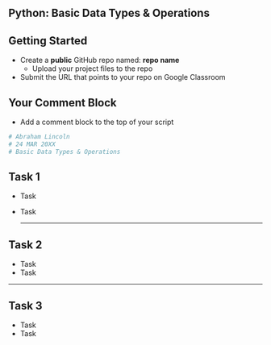 ## Python: Basic Data Types & Operations

## Getting Started

- Create a **public** GitHub repo named: **repo name**
    - Upload your project files to the repo
- Submit the URL that points to your repo on Google Classroom

## Your Comment Block

- Add a comment block to the top of your script
```python
# Abraham Lincoln
# 24 MAR 20XX
# Basic Data Types & Operations
```
## Task 1

- Task
- Task

  ---

## Task 2

- Task
- Task

---

## Task 3

- Task
- Task


